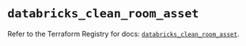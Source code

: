 # `databricks_clean_room_asset`

Refer to the Terraform Registry for docs: [`databricks_clean_room_asset`](https://registry.terraform.io/providers/databricks/databricks/1.86.0/docs/resources/clean_room_asset).
